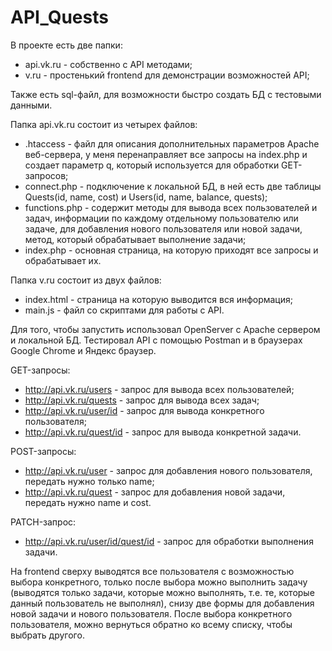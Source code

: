 # API_Quests
В проекте есть две папки:
- api.vk.ru - собственно с API методами;
- v.ru - простенький frontend для демонстрации возможностей API;

Также есть sql-файл, для возможности быстро создать БД с тестовыми данными.

Папка api.vk.ru состоит из четырех файлов:
* .htaccess - файл для описания дополнительных параметров Apache веб-сервера, у меня перенаправляет все запросы на index.php и создает параметр q, который используется для обработки GET-запросов;
* connect.php - подключение к локальной БД, в ней есть две таблицы Quests(id, name, cost) и Users(id, name, balance, quests);
* functions.php - содержит методы для вывода всех пользователей и задач, информации по каждому отдельному пользователю или задаче, для добавления нового пользователя или новой задачи, метод, который обрабатывает выполнение задачи;
* index.php - основная страница, на которую приходят все запросы и обрабатывает их.

Папка v.ru состоит из двух файлов:
- index.html - страница на которую выводится вся информация;
- main.js - файл со скриптами для работы с API.

Для того, чтобы запустить использовал OpenServer с Apache сервером и локальной БД. Тестировал API с помощью Postman и в браузерах Google Chrome и Яндекс браузер.

GET-запросы:
* http://api.vk.ru/users - запрос для вывода всех пользователей;
* http://api.vk.ru/quests - запрос для вывода всех задач;
* http://api.vk.ru/user/id - запрос для вывода конкретного пользователя;
* http://api.vk.ru/quest/id - запрос для вывода конкретной задачи.

POST-запросы:
* http://api.vk.ru/user - запрос для добавления нового пользователя, передать нужно только name;
* http://api.vk.ru/quest - запрос для добавления новой задачи, передать нужно name и cost.

PATCH-запрос:
* http://api.vk.ru/user/id/quest/id - запрос для обработки выполнения задачи.

На frontend сверху выводятся все пользователя с возможностью выбора конкретного, только после выбора можно выполнить задачу (выводятся только задачи, которые можно выполнять, т.е. те, которые данный пользователь не выполнял), снизу две формы для добавления новой задачи и нового пользователя. После выбора конкретного пользователя, можно вернуться обратно ко всему списку, чтобы выбрать другого.
